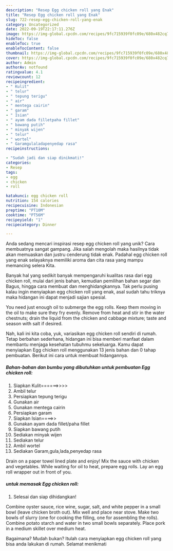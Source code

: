 ```yaml
---
description: "Resep Egg chicken roll yang Enak"
title: "Resep Egg chicken roll yang Enak"
slug: 722-resep-egg-chicken-roll-yang-enak
category: Uncategorized
date: 2022-09-19T22:17:11.276Z
image: https://img-global.cpcdn.com/recipes/9fc715939f0fc09e/680x482cq70/egg-chicken-roll-foto-resep-utama.jpg
hideToc: false
enableToc: true
enableTocContent: false
thumbnail: https://img-global.cpcdn.com/recipes/9fc715939f0fc09e/680x482cq70/egg-chicken-roll-foto-resep-utama.jpg
cover: https://img-global.cpcdn.com/recipes/9fc715939f0fc09e/680x482cq70/egg-chicken-roll-foto-resep-utama.jpg
author: Admin
authorAv: notfound
ratingvalue: 4.1
reviewcount: 12
recipeingredient:
- " Kulit"
- " telur"
- " tepung terigu"
- " air"
- " mentega cairin"
- " garam"
- " Isian"
- " ayam dada filletpaha fillet"
- " bawang putih"
- " minyak wijen"
- " telur"
- " wortel"
- " Garamgulaladapenyedap rasa"
recipeinstructions:

- "Sudah jadi dan siap dinikmati!"
categories:
- Resep
tags:
- egg
- chicken
- roll

katakunci: egg chicken roll 
nutrition: 154 calories
recipecuisine: Indonesian
preptime: "PT10M"
cooktime: "PT56M"
recipeyield: "1"
recipecategory: Dinner

---
```





Anda sedang mencari inspirasi resep egg chicken roll yang unik? Cara membuatnya sangat gampang. Jika salah mengolah maka hasilnya tidak akan memuaskan dan justru cenderung tidak enak. Padahal egg chicken roll yang enak selayaknya memiliki aroma dan cita rasa yang mampu memancing selera Kita.





Banyak hal yang sedikit banyak mempengaruhi kualitas rasa dari egg chicken roll, mulai dari jenis bahan, kemudian pemilihan bahan segar dan Bagus, hingga cara membuat dan menghidangkannya. Tak perlu pusing kalau ingin menyiapkan egg chicken roll yang enak,      asal sudah tahu triknya maka hidangan ini dapat menjadi sajian spesial.














You need just enough oil to submerge the egg rolls. Keep them moving in the oil to make sure they fry evenly. Remove from heat and stir in the water chestnuts; drain the liquid from the chicken and cabbage mixture; taste and season with salt if desired.






Nah, kali ini kita coba, yuk, variasikan egg chicken roll sendiri di rumah. Tetap berbahan sederhana, hidangan ini bisa memberi manfaat dalam membantu menjaga kesehatan tubuhmu sekeluarga. Kamu dapat menyiapkan Egg chicken roll menggunakan 13 jenis bahan dan 0 tahap pembuatan. Berikut ini cara untuk membuat hidangannya.

<!--inarticleads1-->

##### Bahan-bahan dan bumbu yang dibutuhkan untuk pembuatan Egg chicken roll:

1. Siapkan  Kulit======&gt;&gt;&gt;&gt;
1. Ambil  telur
1. Persiapkan  tepung terigu
1. Gunakan  air
1. Gunakan  mentega cairin
1. Persiapkan  garam
1. Siapkan  Isian====&gt;&gt;
1. Gunakan  ayam dada fillet/paha fillet
1. Siapkan  bawang putih
1. Sediakan  minyak wijen
1. Sediakan  telur
1. Ambil  wortel
1. Sediakan  Garam,gula,lada,penyedap rasa


Drain on a paper towel lined plate and enjoy! Mix the sauce with chicken and vegetables. While waiting for oil to heat, prepare egg rolls. Lay an egg roll wrapper out in front of you. 

<!--inarticleads2-->

#####  untuk memasak Egg chicken roll:


1. Selesai dan siap dihidangkan!

Combine oyster sauce, rice wine, sugar, salt, and white pepper in a small bowl (leave chicken broth out). Mix well and place near stove. Make two bowls of slurry (one for cooking the filling, one for assembling the rolls). Combine potato starch and water in two small bowls separately. Place pork in a medium skillet over medium heat. 

Bagaimana? Mudah bukan? Itulah cara menyiapkan egg chicken roll yang bisa anda lakukan di rumah. Selamat menikmati
